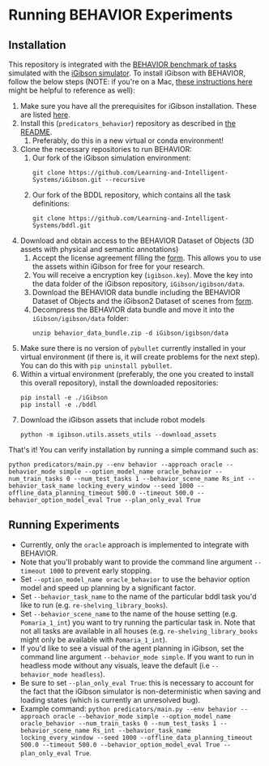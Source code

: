 # Running BEHAVIOR Experiments

## Installation
This repository is integrated with the [BEHAVIOR benchmark of tasks](https://behavior.stanford.edu/benchmark-guide) simulated with the [iGibson simulator](https://github.com/StanfordVL/iGibson). To install iGibson with BEHAVIOR, follow the below steps (NOTE: if you're on a Mac, [these instructions here](https://github.com/Learning-and-Intelligent-Systems/iGibson/blob/master/mac_behavior_installation.md) might be helpful to reference as well):

1. Make sure you have all the prerequisites for iGibson installation. These are listed [here](https://stanfordvl.github.io/iGibson/installation.html#installing-dependencies).
1. Install this (`predicators_behavior`) repository as described in [the README](https://github.com/Learning-and-Intelligent-Systems/predicators_behavior#installation).
    1. Preferably, do this in a new virtual or conda environment!
1. Clone the necessary repositories to run BEHAVIOR:
    1. Our fork of the iGibson simulation environment:
        ```
        git clone https://github.com/Learning-and-Intelligent-Systems/iGibson.git --recursive
        ```
    1. Our fork of the BDDL repository, which contains all the task definitions:
        ```
        git clone https://github.com/Learning-and-Intelligent-Systems/bddl.git
        ```
1. Download and obtain access to the BEHAVIOR Dataset of Objects (3D assets with physical and semantic annotations) 
    1. Accept the license agreement filling the [form](https://forms.gle/GXAacjpnotKkM2An7). This allows you to use the assets within iGibson for free for your research.    
    1. You will receive a encryption key (`igibson.key`). Move the key into the data folder of the iGibson repository, `iGibson/igibson/data`.    
    1. Download the BEHAVIOR data bundle including the BEHAVIOR Dataset of Objects and the iGibson2 Dataset of scenes from [form](https://forms.gle/GXAacjpnotKkM2An7).
    1. Decompress the BEHAVIOR data bundle and move it into the `iGibson/igibson/data` folder:
        ```
        unzip behavior_data_bundle.zip -d iGibson/igibson/data
        ```
1. Make sure there is no version of `pybullet` currently installed in your virtual environment (if there is, it will create problems for the next step). You can do this with `pip uninstall pybullet`.
1. Within a virtual environment (preferably, the one you created to install this overall repository), install the downloaded repositories:
    ```
    pip install -e ./iGibson
    pip install -e ./bddl
    ```
1. Download the iGibson assets that include robot models
    ```
    python -m igibson.utils.assets_utils --download_assets
    ```

That's it! You can verify installation by running a simple command such as:
```
python predicators/main.py --env behavior --approach oracle --behavior_mode simple --option_model_name oracle_behavior --num_train_tasks 0 --num_test_tasks 1 --behavior_scene_name Rs_int --behavior_task_name locking_every_window --seed 1000 --offline_data_planning_timeout 500.0 --timeout 500.0 --behavior_option_model_eval True --plan_only_eval True
```

## Running Experiments
* Currently, only the `oracle` approach is implemented to integrate with BEHAVIOR.
* Note that you'll probably want to provide the command line argument `--timeout 1000` to prevent early stopping.
* Set `--option_model_name oracle_behavior` to use the behavior option model and speed up planning by a significant factor.
* Set `--behavior_task_name` to the name of the particular bddl task you'd like to run (e.g. `re-shelving_library_books`).
* Set `--behavior_scene_name` to the name of the house setting (e.g. `Pomaria_1_int`) you want to try running the particular task in. Note that not all tasks are available in all houses (e.g. `re-shelving_library_books` might only be available with `Pomaria_1_int`).
* If you'd like to see a visual of the agent planning in iGibson, set the command line argument `--behavior_mode simple`. If you want to run in headless mode without any visuals, leave the default (i.e `--behavior_mode headless`).
* Be sure to set `--plan_only_eval True`: this is necessary to account for the fact that the iGibson simulator is non-deterministic when saving and loading states (which is currently an unresolved bug).
* Example command: `python predicators/main.py --env behavior --approach oracle --behavior_mode simple --option_model_name oracle_behavior --num_train_tasks 0 --num_test_tasks 1 --behavior_scene_name Rs_int --behavior_task_name locking_every_window --seed 1000 --offline_data_planning_timeout 500.0 --timeout 500.0 --behavior_option_model_eval True --plan_only_eval True`.